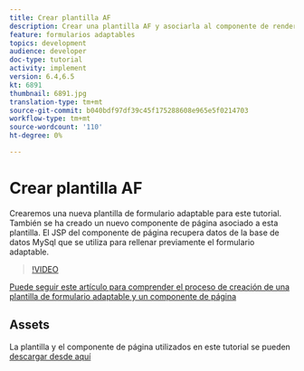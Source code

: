 ```yaml
---
title: Crear plantilla AF
description: Crear una plantilla AF y asociarla al componente de renderización de página
feature: formularios adaptables
topics: development
audience: developer
doc-type: tutorial
activity: implement
version: 6.4,6.5
kt: 6891
thumbnail: 6891.jpg
translation-type: tm+mt
source-git-commit: b040bdf97df39c45f175288608e965e5f0214703
workflow-type: tm+mt
source-wordcount: '110'
ht-degree: 0%

---
```



# Crear plantilla AF

Crearemos una nueva plantilla de formulario adaptable para este tutorial. También se ha creado un nuevo componente de página asociado a esta plantilla. El JSP del componente de página recupera datos de la base de datos MySql que se utiliza para rellenar previamente el formulario adaptable.


>[!VIDEO](https://video.tv.adobe.com/v/27828?quality=9&learn=on)

[Puede seguir este artículo para comprender el proceso de creación de una plantilla de formulario adaptable y un componente de página](https://experienceleague.adobe.com/docs/experience-manager-learn/forms/storing-and-retrieving-form-data/part5.html?lang=en#storing-and-retrieving-form-data)


## Assets

La plantilla y el componente de página utilizados en este tutorial se pueden [descargar desde aquí](assets/sign-multiple-forms-template.zip)





